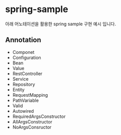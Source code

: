 # spring-sample
아래 어노테이션을 활용한 spring sample 구현 예시 입니다. 

## Annotation
- Componet
- Configuration
- Bean
- Value
- RestController
- Service
- Repository
- Entity
- RequestMapping
- PathVariable
- Valid
- Autowired
- RequiredArgsConstructor
- AllArgsConstructor
- NoArgsConsructor